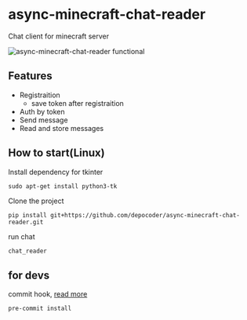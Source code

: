 # async-minecraft-chat-reader

Chat client for minecraft server

![async-minecraft-chat-reader functional](https://s7.gifyu.com/images/Peek-2022-03-10-11-01.gif)

## Features
- Registraition
  - save token after registraition
- Auth by token
- Send message
- Read and store messages


## How to start(Linux)

Install dependency for tkinter
```shell
sudo apt-get install python3-tk
```

Clone the project
```shell
pip install git+https://github.com/depocoder/async-minecraft-chat-reader.git
```

run chat
```bash
chat_reader
```

## for devs

commit hook, [read more](https://pre-commit.com/)
```shell
pre-commit install
```
